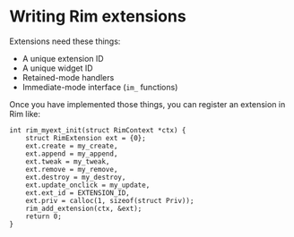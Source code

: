 # Writing Rim extensions

Extensions need these things:
- A unique extension ID
- A unique widget ID
- Retained-mode handlers
- Immediate-mode interface (`im_` functions)

Once you have implemented those things, you can register an extension in Rim like:
```
int rim_myext_init(struct RimContext *ctx) {
	struct RimExtension ext = {0};
	ext.create = my_create,
	ext.append = my_append,
	ext.tweak = my_tweak,
	ext.remove = my_remove,
	ext.destroy = my_destroy,
	ext.update_onclick = my_update,
	ext.ext_id = EXTENSION_ID,
	ext.priv = calloc(1, sizeof(struct Priv));
	rim_add_extension(ctx, &ext);
	return 0;
}
```
